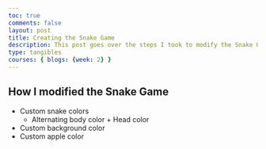 ```yaml
---
toc: true
comments: false
layout: post
title: Creating the Snake Game
description: This post goes over the steps I took to modify the Snake Game.
type: tangibles
courses: { blogs: {week: 2} }
---
```


## How I modified the Snake Game
- Custom snake colors
    - Alternating body color + Head color
- Custom background color
- Custom apple color
